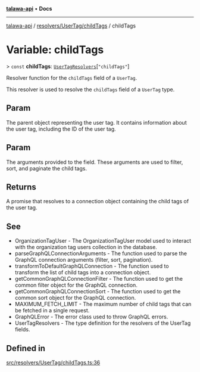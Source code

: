 [**talawa-api**](../../../../README.md) • **Docs**

***

[talawa-api](../../../../modules.md) / [resolvers/UserTag/childTags](../README.md) / childTags

# Variable: childTags

\> `const` **childTags**: [`UserTagResolvers`](../../../../types/generatedGraphQLTypes/type-aliases/UserTagResolvers.md)\[`"childTags"`\]

Resolver function for the `childTags` field of a `UserTag`.

This resolver is used to resolve the `childTags` field of a `UserTag` type.

## Param

The parent object representing the user tag. It contains information about the user tag, including the ID of the user tag.

## Param

The arguments provided to the field. These arguments are used to filter, sort, and paginate the child tags.

## Returns

A promise that resolves to a connection object containing the child tags of the user tag.

## See

 - OrganizationTagUser - The OrganizationTagUser model used to interact with the organization tag users collection in the database.
 - parseGraphQLConnectionArguments - The function used to parse the GraphQL connection arguments (filter, sort, pagination).
 - transformToDefaultGraphQLConnection - The function used to transform the list of child tags into a connection object.
 - getCommonGraphQLConnectionFilter - The function used to get the common filter object for the GraphQL connection.
 - getCommonGraphQLConnectionSort - The function used to get the common sort object for the GraphQL connection.
 - MAXIMUM_FETCH_LIMIT - The maximum number of child tags that can be fetched in a single request.
 - GraphQLError - The error class used to throw GraphQL errors.
 - UserTagResolvers - The type definition for the resolvers of the UserTag fields.

## Defined in

[src/resolvers/UserTag/childTags.ts:36](https://github.com/PalisadoesFoundation/talawa-api/blob/f1c816bca43cc03a8c1bd303394e2550a50db017/src/resolvers/UserTag/childTags.ts#L36)
